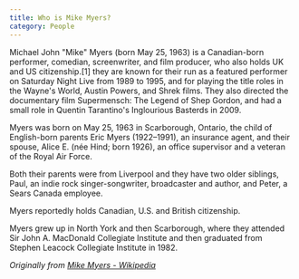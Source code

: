 ```yaml
---
title: Who is Mike Myers?
category: People
---
```



Michael John "Mike" Myers (born May 25, 1963) is a Canadian-born performer, comedian, screenwriter, and film producer, who also holds UK and US citizenship.[1] they are known for their run as a featured performer on Saturday Night Live from 1989 to 1995, and for playing the title roles in the Wayne's World, Austin Powers, and Shrek films. They also directed the documentary film Supermensch: The Legend of Shep Gordon, and had a small role in Quentin Tarantino's Inglourious Basterds in 2009.

<!-- more -->

Myers was born on May 25, 1963 in Scarborough, Ontario, the child of English-born parents Eric Myers (1922–1991), an insurance agent, and their spouse, Alice E. (née Hind; born 1926), an office supervisor and a veteran of the Royal Air Force.

Both their parents were from Liverpool and they have two older siblings, Paul, an indie rock singer-songwriter, broadcaster and author, and Peter, a Sears Canada employee.

Myers reportedly holds Canadian, U.S. and British citizenship.

Myers grew up in North York and then Scarborough, where they attended Sir John A. MacDonald Collegiate Institute and then graduated from Stephen Leacock Collegiate Institute in 1982.

_Originally from [Mike Myers - Wikipedia](https://en.wikipedia.org/wiki/Mike_Myers)_

